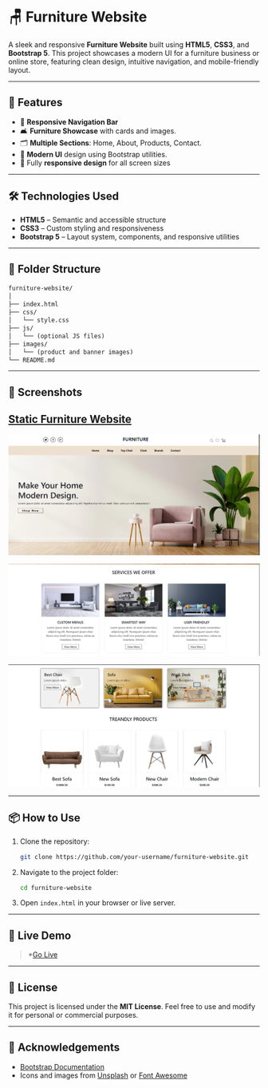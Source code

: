 <!-- 
# WEEK-2 

Welcome to my Week 2 Assignments repository! Here, you'll find solutions to CSS challenges.
## 🧰 Tech Stack


- [HTML5](https://developer.mozilla.org/en-US/docs/Web/HTML)

- [CSS](https://developer.mozilla.org/en-US/docs/Web/CSS)

- [Bootstrap-5](https://getbootstrap.com/docs/5.3/getting-started/introduction/)



## ✨ Features
- 🧭 Responsive Web Design — All section are fully Responsive
- 🎨 Smooth Hover Effects — On menu and Button and icons
- 🔒 Unsplash — Use copywrite free Picture on Unsplash
- 📱 Mobile Friendly — Viewport and layout adaptable
- 🎥 Custom Background — Stylish fullscreen background image


## [Static Furniture Website](https://github.com/rajankumar-dev/Sigma8.0-WebDev/tree/main/assignment/week-2/challenge-1)

![Hero Section](https://github.com/rajankumar-dev/Sigma8.0-WebDev/blob/main/assignment/week-2/challenge-1/screenshots/Screenshot%202025-07-03%20114250.png?raw=true)

![Item Section](https://github.com/rajankumar-dev/Sigma8.0-WebDev/blob/main/assignment/week-2/challenge-1/screenshots/Screenshot%202025-07-03%20114314.png?raw=true)

![Product Section](https://github.com/rajankumar-dev/Sigma8.0-WebDev/blob/main/assignment/week-2/challenge-1/screenshots/Screenshot%202025-07-03%20114345.png?raw=true) -->


# 🪑 Furniture Website

A sleek and responsive **Furniture Website** built using **HTML5**, **CSS3**, and **Bootstrap 5**. This project showcases a modern UI for a furniture business or online store, featuring clean design, intuitive navigation, and mobile-friendly layout.

---

## 🚀 Features

* 🧭 **Responsive Navigation Bar**
* 🛋️ **Furniture Showcase** with cards and images.
* 🗂️ **Multiple Sections**: Home, About, Products, Contact.
* 🌙 **Modern UI** design using Bootstrap utilities.
* 📱 Fully **responsive design** for all screen sizes

---

## 🛠️ Technologies Used

* **HTML5** – Semantic and accessible structure
* **CSS3** – Custom styling and responsiveness
* **Bootstrap 5** – Layout system, components, and responsive utilities

---

## 📁 Folder Structure

```
furniture-website/
│
├── index.html
├── css/
│   └── style.css
├── js/
│   └── (optional JS files)
├── images/
│   └── (product and banner images)
└── README.md
```

---

## 📸 Screenshots

## [Static Furniture Website](https://github.com/rajankumar-dev/Sigma8.0-WebDev/tree/main/assignment/week-2/challenge-1)

![Hero Section](https://github.com/rajankumar-dev/Sigma8.0-WebDev/blob/main/assignment/week-2/challenge-1/screenshots/Screenshot%202025-07-03%20114250.png?raw=true)

![Item Section](https://github.com/rajankumar-dev/Sigma8.0-WebDev/blob/main/assignment/week-2/challenge-1/screenshots/Screenshot%202025-07-03%20114314.png?raw=true)

![Product Section](https://github.com/rajankumar-dev/Sigma8.0-WebDev/blob/main/assignment/week-2/challenge-1/screenshots/Screenshot%202025-07-03%20114345.png?raw=true)


---

## 📦 How to Use

1. Clone the repository:

   ```bash
   git clone https://github.com/your-username/furniture-website.git
   ```
2. Navigate to the project folder:

   ```bash
   cd furniture-website
   ```
3. Open `index.html` in your browser or live server.

---

## 🔗 Live Demo

> *[Go Live](https://furnitureldpage.netlify.app/)

---

## 📄 License

This project is licensed under the **MIT License**.
Feel free to use and modify it for personal or commercial purposes.

---

## 🙌 Acknowledgements

* [Bootstrap Documentation](https://getbootstrap.com/)
* Icons and images from [Unsplash](https://unsplash.com/) or [Font Awesome](https://fontawesome.com/)

